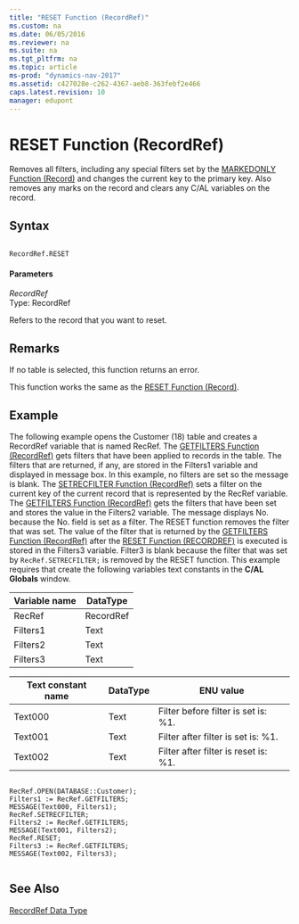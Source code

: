 ```yaml
---
title: "RESET Function (RecordRef)"
ms.custom: na
ms.date: 06/05/2016
ms.reviewer: na
ms.suite: na
ms.tgt_pltfrm: na
ms.topic: article
ms-prod: "dynamics-nav-2017"
ms.assetid: c427028e-c262-4367-aeb8-363febf2e466
caps.latest.revision: 10
manager: edupont
---
```

# RESET Function (RecordRef)
Removes all filters, including any special filters set by the [MARKEDONLY Function \(Record\)](MARKEDONLY-Function--Record-.md) and changes the current key to the primary key. Also removes any marks on the record and clears any C/AL variables on the record.  
  
## Syntax  
  
```  
  
RecordRef.RESET  
```  
  
#### Parameters  
 *RecordRef*  
 Type: RecordRef  
  
 Refers to the record that you want to reset.  
  
## Remarks  
 If no table is selected, this function returns an error.  
  
 This function works the same as the [RESET Function \(Record\)](RESET-Function--Record-.md).  
  
## Example  
 The following example opens the Customer \(18\) table and creates a RecordRef variable that is named RecRef. The [GETFILTERS Function \(RecordRef\)](GETFILTERS-Function--RecordRef-.md) gets filters that have been applied to records in the table. The filters that are returned, if any, are stored in the Filters1 variable and displayed in message box. In this example, no filters are set so the message is blank. The [SETRECFILTER Function \(RecordRef\)](SETRECFILTER-Function--RecordRef-.md) sets a filter on the current key of the current record that is represented by the RecRef variable. The [GETFILTERS Function \(RecordRef\)](GETFILTERS-Function--RecordRef-.md) gets the filters that have been set and stores the value in the Filters2 variable. The message displays No. because the No. field is set as a filter. The RESET function removes the filter that was set. The value of the filter that is returned by the [GETFILTERS Function \(RecordRef\)](GETFILTERS-Function--RecordRef-.md) after the [RESET Function \(RECORDREF\)](RESET-Function--RecordRef-.md) is executed is stored in the Filters3 variable. Filter3 is blank because the filter that was set by `RecRef.SETRECFILTER;` is removed by the RESET function. This example requires that create the following variables text constants in the **C/AL Globals** window.  
  
|Variable name|DataType|  
|-------------------|--------------|  
|RecRef|RecordRef|  
|Filters1|Text|  
|Filters2|Text|  
|Filters3|Text|  
  
|Text constant name|DataType|ENU value|  
|------------------------|--------------|---------------|  
|Text000|Text|Filter before filter is set is: %1.|  
|Text001|Text|Filter after filter is set is: %1.|  
|Text002|Text|Filter after filter is reset is: %1.|  
  
```  
  
RecRef.OPEN(DATABASE::Customer);  
Filters1 := RecRef.GETFILTERS;  
MESSAGE(Text000, Filters1);  
RecRef.SETRECFILTER;  
Filters2 := RecRef.GETFILTERS;  
MESSAGE(Text001, Filters2);  
RecRef.RESET;  
Filters3 := RecRef.GETFILTERS;  
MESSAGE(Text002, Filters3);  
  
```  
  
## See Also  
 [RecordRef Data Type](RecordRef-Data-Type.md)